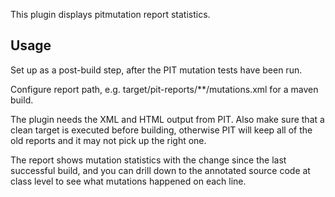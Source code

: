 This plugin displays pitmutation report statistics.

## Usage

Set up as a post-build step, after the PIT mutation tests have been run.

Configure report path, e.g. target/pit-reports/\*\*/mutations.xml for a
maven build.

The plugin needs the XML and HTML output from PIT. Also make sure that a
clean target is executed before building, otherwise PIT will keep all of
the old reports and it may not pick up the right one.

The report shows mutation statistics with the change since the last
successful build, and you can drill down to the annotated source code at
class level to see what mutations happened on each line.
